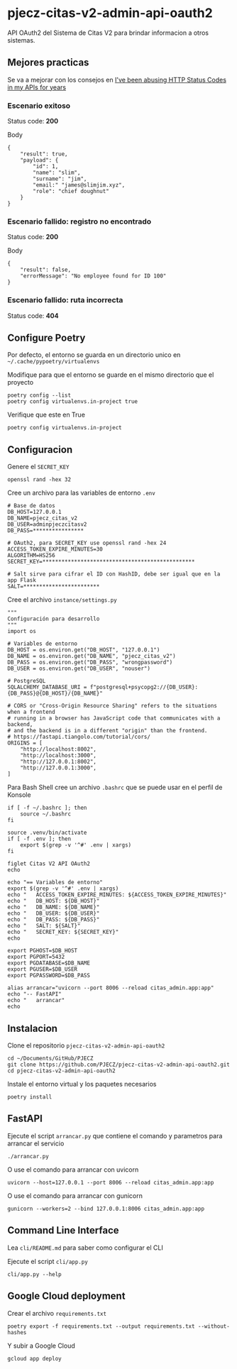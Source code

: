 # pjecz-citas-v2-admin-api-oauth2

API OAuth2 del Sistema de Citas V2 para brindar informacion a otros sistemas.

## Mejores practicas

Se va a mejorar con los consejos en [I've been abusing HTTP Status Codes in my APIs for years](https://blog.slimjim.xyz/posts/stop-using-http-codes/)

### Escenario exitoso

Status code: **200**

Body

    {
        "result": true,
        "payload": {
            "id": 1,
            "name": "slim",
            "surname": "jim",
            "email:" "james@slimjim.xyz",
            "role": "chief doughnut"
        }
    }

### Escenario fallido: registro no encontrado

Status code: **200**

Body

    {
        "result": false,
        "errorMessage": "No employee found for ID 100"
    }

### Escenario fallido: ruta incorrecta

Status code: **404**

## Configure Poetry

Por defecto, el entorno se guarda en un directorio unico en `~/.cache/pypoetry/virtualenvs`

Modifique para que el entorno se guarde en el mismo directorio que el proyecto

    poetry config --list
    poetry config virtualenvs.in-project true

Verifique que este en True

    poetry config virtualenvs.in-project

## Configuracion

Genere el `SECRET_KEY`

    openssl rand -hex 32

Cree un archivo para las variables de entorno `.env`

    # Base de datos
    DB_HOST=127.0.0.1
    DB_NAME=pjecz_citas_v2
    DB_USER=adminpjeczcitasv2
    DB_PASS=****************

    # OAuth2, para SECRET_KEY use openssl rand -hex 24
    ACCESS_TOKEN_EXPIRE_MINUTES=30
    ALGORITHM=HS256
    SECRET_KEY=************************************************

    # Salt sirve para cifrar el ID con HashID, debe ser igual que en la app Flask
    SALT=************************

Cree el archivo `instance/settings.py`

    """
    Configuración para desarrollo
    """
    import os

    # Variables de entorno
    DB_HOST = os.environ.get("DB_HOST", "127.0.0.1")
    DB_NAME = os.environ.get("DB_NAME", "pjecz_citas_v2")
    DB_PASS = os.environ.get("DB_PASS", "wrongpassword")
    DB_USER = os.environ.get("DB_USER", "nouser")

    # PostgreSQL
    SQLALCHEMY_DATABASE_URI = f"postgresql+psycopg2://{DB_USER}:{DB_PASS}@{DB_HOST}/{DB_NAME}"

    # CORS or "Cross-Origin Resource Sharing" refers to the situations when a frontend
    # running in a browser has JavaScript code that communicates with a backend,
    # and the backend is in a different "origin" than the frontend.
    # https://fastapi.tiangolo.com/tutorial/cors/
    ORIGINS = [
        "http://localhost:8002",
        "http://localhost:3000",
        "http://127.0.0.1:8002",
        "http://127.0.0.1:3000",
    ]

Para Bash Shell cree un archivo `.bashrc` que se puede usar en el perfil de Konsole

    if [ -f ~/.bashrc ]; then
        source ~/.bashrc
    fi

    source .venv/bin/activate
    if [ -f .env ]; then
        export $(grep -v '^#' .env | xargs)
    fi

    figlet Citas V2 API OAuth2
    echo

    echo "== Variables de entorno"
    export $(grep -v '^#' .env | xargs)
    echo "   ACCESS_TOKEN_EXPIRE_MINUTES: ${ACCESS_TOKEN_EXPIRE_MINUTES}"
    echo "   DB_HOST: ${DB_HOST}"
    echo "   DB_NAME: ${DB_NAME}"
    echo "   DB_USER: ${DB_USER}"
    echo "   DB_PASS: ${DB_PASS}"
    echo "   SALT: ${SALT}"
    echo "   SECRET_KEY: ${SECRET_KEY}"
    echo

    export PGHOST=$DB_HOST
    export PGPORT=5432
    export PGDATABASE=$DB_NAME
    export PGUSER=$DB_USER
    export PGPASSWORD=$DB_PASS

    alias arrancar="uvicorn --port 8006 --reload citas_admin.app:app"
    echo "-- FastAPI"
    echo "   arrancar"
    echo

## Instalacion

Clone el repositorio `pjecz-citas-v2-admin-api-oauth2`

    cd ~/Documents/GitHub/PJECZ
    git clone https://github.com/PJECZ/pjecz-citas-v2-admin-api-oauth2.git
    cd pjecz-citas-v2-admin-api-oauth2

Instale el entorno virtual y los paquetes necesarios

    poetry install

## FastAPI

Ejecute el script `arrancar.py` que contiene el comando y parametros para arrancar el servicio

    ./arrancar.py

O use el comando para arrancar con uvicorn

    uvicorn --host=127.0.0.1 --port 8006 --reload citas_admin.app:app

O use el comando para arrancar con gunicorn

    gunicorn --workers=2 --bind 127.0.0.1:8006 citas_admin.app:app

## Command Line Interface

Lea `cli/README.md` para saber como configurar el CLI

Ejecute el script `cli/app.py`

    cli/app.py --help

## Google Cloud deployment

Crear el archivo `requirements.txt`

    poetry export -f requirements.txt --output requirements.txt --without-hashes

Y subir a Google Cloud

    gcloud app deploy
